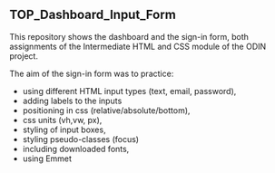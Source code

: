 ## **TOP_Dashboard_Input_Form**

This repository shows the dashboard and the sign-in form, both assignments of the Intermediate HTML and CSS module of the ODIN project. 

The aim of the sign-in form was to practice: 
 - using different HTML input types (text, email, password),
 - adding labels to the inputs
 - positioning in css (relative/absolute/bottom), 
 - css units (vh,vw, px), 
 - styling of input boxes,
 - styling pseudo-classes (focus)
 - including downloaded fonts, 
 - using Emmet

